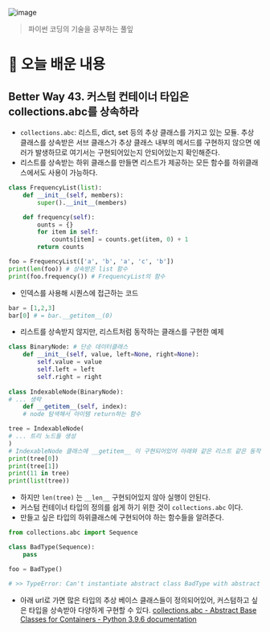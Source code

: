 ![image](https://user-images.githubusercontent.com/63278762/123659411-9fdc9380-d86d-11eb-9f26-0d97b6eaa300.png)
>
> 파이썬 코딩의 기술을 공부하는 풀잎

# 📝 오늘 배운 내용
## Better Way 43. 커스텀 컨테이너 타입은 collections.abc를 상속하라
 - `collections.abc`: 리스트, dict, set 등의 추상 클래스를 가지고 있는 모듈.
추상 클래스를 상속받은 서브 클래스가 추상 클래스 내부의 메서드를 구현하지 않으면 에러가 발생하므로 여기서는 구현되어있는지 안되어있는지 확인해준다.
- 리스트를 상속받는 하위 클래스를 만들면 리스트가 제공하는 모든 함수를 하위클래스에서도 사용이 가능하다.
```python
class FrequencyList(list):
	def __init__(self, members):
		super().__init__(members)

    def frequency(self):
        ounts = {}
        for item in self:
            counts[item] = counts.get(item, 0) + 1
        return counts

foo = FrequencyList(['a', 'b', 'a', 'c', 'b'])
print(len(foo)) # 상속받은 list 함수
print(foo.frequency()) # FrequencyList의 함수
```
- 인덱스를 사용해 시퀀스에 접근하는 코드
```python
bar = [1,2,3]
bar[0] # = bar.__getitem__(0)
```
- 리스트를 상속받지 않지만, 리스트처럼 동작하는 클래스를 구현한 예제
```python
class BinaryNode: # 단순 데이터클래스
    def __init__(self, value, left=None, right=None):
        self.value = value
        self.left = left
        self.right = right
        
class IndexableNode(BinaryNode):
# ... 생략
    def __getitem__(self, index):
    # node 탐색해서 아이템 return하는 함수

tree = IndexableNode(
# ... 트리 노드들 생성
)
# IndexableNode 클래스에 __getitem__ 이 구현되어있어 아래와 같은 리스트 같은 동작이 가능.
print(tree[0])
print(tree[1])
print(11 in tree)
print(list(tree))
```
- 하지만 `len(tree)` 는 `__len__` 구현되어있지 않아 실행이 안된다.
- 커스텀 컨테이너 타입의 정의를 쉽게 하기 위한 것이 `collections.abc` 이다.
- 만들고 싶은 타입의 하위클래스에 구현되어야 하는 함수들을 알려준다.

```python
from collections.abc import Sequence

class BadType(Sequence):
    pass

foo = BadType()

# >> TypeError: Can't instantiate abstract class BadType with abstract methods __getitem__, __len__
```
- 아래  url로 가면 많은 타입의 추상 베이스 클래스들이 정의되어있어, 커스텀하고 싶은 타입을 상속받아 다양하게 구현할 수 있다.
[collections.abc - Abstract Base Classes for Containers - Python 3.9.6 documentation](https://docs.python.org/ko/3/library/collections.abc.html#collections.abc.Sequence)